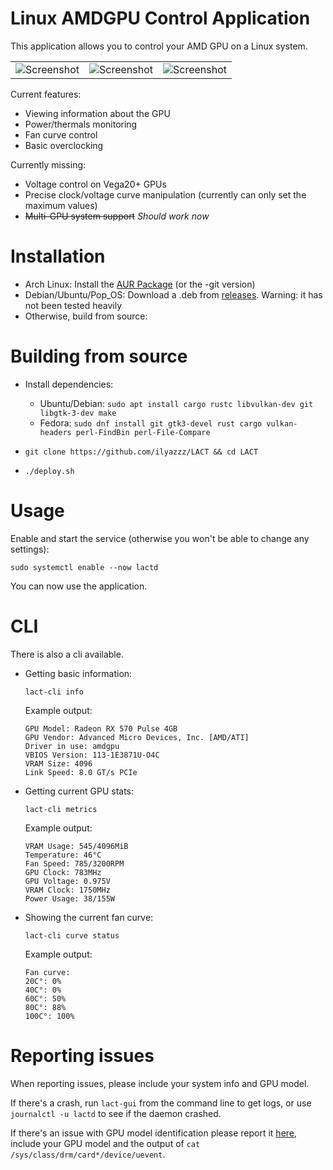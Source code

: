 # Linux AMDGPU Control Application

This application allows you to control your AMD GPU on a Linux system.

|                                              |                                              |                                             |
|----------------------------------------------|----------------------------------------------|---------------------------------------------|
|![Screenshot](https://i.imgur.com/crEN4az.png)|![Screenshot](https://i.imgur.com/x7fTKpT.png)|![Screenshot](https://i.imgur.com/idAER4B.png)
 

Current features:

- Viewing information about the GPU
- Power/thermals monitoring
- Fan curve control
- Basic overclocking

Currently missing:
- Voltage control on Vega20+ GPUs
- Precise clock/voltage curve manipulation (currently can only set the maximum values)
- <s>Multi-GPU system support</s> *Should work now*

# Installation

- Arch Linux: Install the [AUR Package](https://aur.archlinux.org/packages/lact/) (or the -git version)
- Debian/Ubuntu/Pop_OS: Download a .deb from [releases](https://github.com/ilyazzz/LACT/releases/). Warning: it has not been tested heavily
- Otherwise, build from source:


# Building from source
- Install dependencies:
   - Ubuntu/Debian: `sudo apt install cargo rustc libvulkan-dev git libgtk-3-dev make`
   - Fedora: `sudo dnf install git gtk3-devel rust cargo vulkan-headers perl-FindBin perl-File-Compare`

- `git clone https://github.com/ilyazzz/LACT && cd LACT`
- `./deploy.sh` 


# Usage

Enable and start the service (otherwise you won't be able to change any settings):
```
sudo systemctl enable --now lactd
```
You can now use the application.

# CLI

There is also a cli available.

- Getting basic information: 

    `lact-cli info`

    Example output:

    ```
    GPU Model: Radeon RX 570 Pulse 4GB
    GPU Vendor: Advanced Micro Devices, Inc. [AMD/ATI]
    Driver in use: amdgpu
    VBIOS Version: 113-1E3871U-O4C
    VRAM Size: 4096
    Link Speed: 8.0 GT/s PCIe
    ```
- Getting current GPU stats:

    `lact-cli metrics`

    Example output:

    ```
    VRAM Usage: 545/4096MiB
    Temperature: 46°C
    Fan Speed: 785/3200RPM
    GPU Clock: 783MHz
    GPU Voltage: 0.975V
    VRAM Clock: 1750MHz
    Power Usage: 38/155W
    ```
    
- Showing the current fan curve: 

    `lact-cli curve status`
    
    Example output:

    ```
    Fan curve:
    20C°: 0%
    40C°: 0%
    60C°: 50%
    80C°: 88%
    100C°: 100%
    ```

# Reporting issues
 
 When reporting issues, please include your system info and GPU model.
 
 If there's a crash, run `lact-gui` from the command line to get logs, or use `journalctl -u lactd` to see if the daemon crashed.
 
 If there's an issue with GPU model identification please report it [here](https://github.com/ilyazzz/pci-id-parser/), include your GPU model and the output of `cat /sys/class/drm/card*/device/uevent`.
